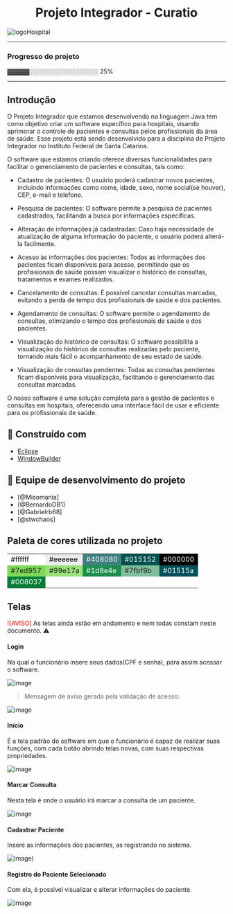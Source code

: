 
<h1 align="center"> Projeto Integrador - Curatio  </h1>


![logoHospital](https://user-images.githubusercontent.com/88722088/222734463-5cc2c349-a82c-4742-8e9b-4ed890cc390a.png)

---
### Progresso do projeto
▓▓▓▓▓░░░░░░░░░░░░░░░░ 25%



---

## Introdução
O Projeto Integrador que estamos desenvolvendo na linguagem Java tem como objetivo criar um software específico para hospitais, visando aprimorar o controle de pacientes e consultas pelos profissionais da área de saúde. Esse projeto está sendo desenvolvido para a disciplina de Projeto Integrador no Instituto Federal de Santa Catarina.

O software que estamos criando oferece diversas funcionalidades para facilitar o gerenciamento de pacientes e consultas, tais como:

 - Cadastro de pacientes: O usuário poderá cadastrar novos pacientes, incluindo informações como nome, idade, sexo, nome social(se houver), CEP, e-mail e telefone.

 - Pesquisa de pacientes: O software permite a pesquisa de pacientes cadastrados, facilitando a busca por informações específicas.

 - Alteração de informações já cadastradas: Caso haja necessidade de atualização de alguma informação do paciente, o usuário poderá alterá-la facilmente.

 - Acesso às informações dos pacientes: Todas as informações dos pacientes ficam disponíveis para acesso, permitindo que os profissionais de saúde possam visualizar o histórico de consultas, tratamentos e exames realizados.

 - Cancelamento de consultas: É possível cancelar consultas marcadas, evitando a perda de tempo dos profissionais de saúde e dos pacientes.

 - Agendamento de consultas: O software permite o agendamento de consultas, otimizando o tempo dos profissionais de saúde e dos pacientes.

 - Visualização do histórico de consultas: O software possibilita a visualização do histórico de consultas realizadas pelo paciente, tornando mais fácil o acompanhamento de seu estado de saúde.

 - Visualização de consultas pendentes: Todas as consultas pendentes ficam disponíveis para visualização, facilitando o gerenciamento das consultas marcadas.

O nosso software é uma solução completa para a gestão de pacientes e consultas em hospitais, oferecendo uma interface fácil de usar e eficiente para os profissionais de saúde.


## :wrench: Construído com
- [Eclipse](https://www.eclipse.org/downloads/)
- [WindowBuilder](https://www.eclipse.org/windowbuilder/)

## :busts_in_silhouette: Equipe de desenvolvimento do projeto
- [@Misomania]
- [@BernardoDB1]
- [@Gabrielrb68]
- [@stwchaos]

## Paleta de cores utilizada no projeto

<table>
  <tbody>
    <tr>
      <td style="background-color:#ffffff; color:#000000">#ffffff</td>
      <td style="background-color:#eeeeee; color:#000000">#eeeeee</td>
      <td style="background-color:#408080; color:#ffffff">#408080</td>
      <td style="background-color:#015152; color:#ffffff">#015152</td>
      <td style="background-color:#000000; color:#ffffff">#000000</td>
    </tr>
    <tr>
      <td style="background-color:#7ed957">#7ed957</td>
      <td style="background-color:#99e17a">#99e17a</td>
      <td style="background-color:#1d8e4e; color:#ffffff">#1d8e4e</td>
      <td style="background-color:#7fbf9b">#7fbf9b</td>
      <td style="background-color:#01515a; color:#ffffff">#01515a</td>
    </tr>
    <tr>
      <td style="background-color:#008037; color:#ffffff">#008037</td>
      <td colspan="4"></td>
    </tr>
  </tbody>
</table>



## Telas
<span style="color:red;">![AVISO]</span> As telas ainda estão em andamento e nem todas constam neste documento. :warning:

####  Login
  Na qual o funcionário insere seus dados(CPF e senha), para assim acessar o software.

![image](https://user-images.githubusercontent.com/88722088/222848725-eeff1a4c-b407-437c-b5f8-9bd8667ee49b.png)

> Mensagem de aviso gerada pela validação de acesso:

![image](https://user-images.githubusercontent.com/88722088/222848573-475eaac6-dfaa-450a-8a39-b2814badcb01.png)



#### Início
  É a tela padrão do software em que o funcionário é capaz de realizar suas funções, com cada botão abrindo telas novas, com suas respectivas propriedades.

![image](https://user-images.githubusercontent.com/88722088/222743789-58ec22b4-8004-425c-8f5c-6f2131af43ab.png)


#### Marcar Consulta
  Nesta tela é onde o usuário irá marcar a consulta de um paciente.
  
![image](https://user-images.githubusercontent.com/88722088/222823149-e8eae593-f7be-4728-8e3f-04a1e6737dc7.png)


#### Cadastrar Paciente
  Insere as informações dos pacientes, as registrando no sistema.
  
![image](https://user-images.githubusercontent.com/88722088/222823082-5e478e26-4d0c-41ca-8d16-3f45b3d982bc.png))


#### Registro do Paciente Selecionado
  
  Com ela, é possível visualizar e alterar informações do paciente.
  
![image](https://user-images.githubusercontent.com/88722088/222823019-da95ae63-82b6-4b74-82a4-6ab1b553aa8a.png)


